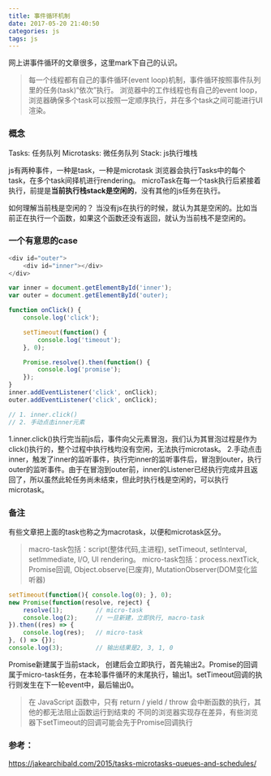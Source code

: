 ```yaml
---
title: 事件循环机制
date: 2017-05-20 21:40:50
categories: js
tags: js
---
```

网上讲事件循环的文章很多，这里mark下自己的认识。

> 每一个线程都有自己的事件循环(event loop)机制，事件循环按照事件队列里的任务(task)“依次”执行。
> 浏览器中的工作线程也有自己的event loop，浏览器确保多个task可以按照一定顺序执行，并在多个task之间可能进行UI渲染。

### 概念
Tasks: 任务队列
Microtasks: 微任务队列
Stack: js执行堆栈

js有两种事件，一种是task，一种是microtask
浏览器会执行Tasks中的每个task，在多个task间择机进行rendering。
microTask在每一个task执行后紧接着执行，前提是**当前执行栈stack是空闲的**，没有其他的js任务在执行。

如何理解当前栈是空闲的？
当没有js在执行的时候，就认为其是空闲的。比如当前正在执行一个函数，如果这个函数还没有返回，就认为当前栈不是空闲的。

### 一个有意思的case
```javascript
<div id="outer">
    <div id="inner"></div>
</div>

var inner = document.getElementById('inner');
var outer = document.getElementById('outer);

function onClick() {
    console.log('click');

    setTimeout(function() {
        console.log('timeout');
    }, 0);

    Promise.resolve().then(function() {
        console.log('promise');
    });
}
inner.addEventListener('click', onClick);
outer.addEventListener('click', onClick);

// 1. inner.click()
// 2. 手动点击inner元素
```
1.inner.click()执行完当前js后，事件向父元素冒泡，我们认为其冒泡过程是作为click()执行的，整个过程中执行栈均没有空闲，无法执行microtask。
2.手动点击inner，触发了inner的监听事件，执行完inner的监听事件后，冒泡到outer，执行outer的监听事件。由于在冒泡到outer前，inner的Listener已经执行完成并且返回了，所以虽然此轮任务尚未结束，但此时执行栈是空闲的，可以执行microtask。


### 备注
有些文章把上面的task也称之为macrotask，以便和microtask区分。
> macro-task包括：script(整体代码,主进程), setTimeout, setInterval, setImmediate, I/O, UI rendering。
> micro-task包括：process.nextTick, Promise回调, Object.observe(已废弃), MutationObserver(DOM变化监听器)


```javascript
setTimeout(function(){ console.log(0); }, 0);
new Promise(function(resolve, reject) {
    resolve(1);         // micro-task
    console.log(2);     // 一旦新建，立即执行, macro-task
}).then((res) => {
    console.log(res);   // micro-task
}, () => {});
console.log(3);         // 输出结果是2, 3, 1, 0
```
Promise新建属于当前stack， 创建后会立即执行，首先输出2。Promise的回调属于micro-task任务，在本轮事件循环的末尾执行，输出1。setTimeout回调的执行则发生在下一轮event中，最后输出0。

> 在 JavaScript 函数中，只有 return / yield / throw 会中断函数的执行，其他的都无法阻止函数运行到结束的
> 不同的浏览器实现存在差异，有些浏览器下setTimeout的回调可能会先于Promise回调执行


### 参考：
https://jakearchibald.com/2015/tasks-microtasks-queues-and-schedules/

